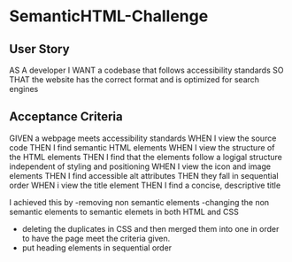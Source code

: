 # SemanticHTML-Challenge

## User Story

AS A developer
I WANT a codebase that follows accessibility standards
SO THAT the website has the correct format and is optimized for search engines

## Acceptance Criteria

GIVEN a webpage meets accessibility standards
WHEN I view the source code
THEN I find semantic HTML elements
WHEN I view the structure of the HTML elements
THEN I find that the elements follow a logigal structure independent of styling and positioning
WHEN I view the icon and image elements
THEN I find accessible alt attributes
THEN they fall in sequential order
WHEN i view the title element
THEN I find a concise, descriptive title

I achieved this by 
-removing non semantic elements 
-changing the non semantic elements to semantic elemets in both HTML and CSS 
- deleting the duplicates in CSS and then merged them into one in order to have the page meet the criteria given.
- put heading elements in sequential order
